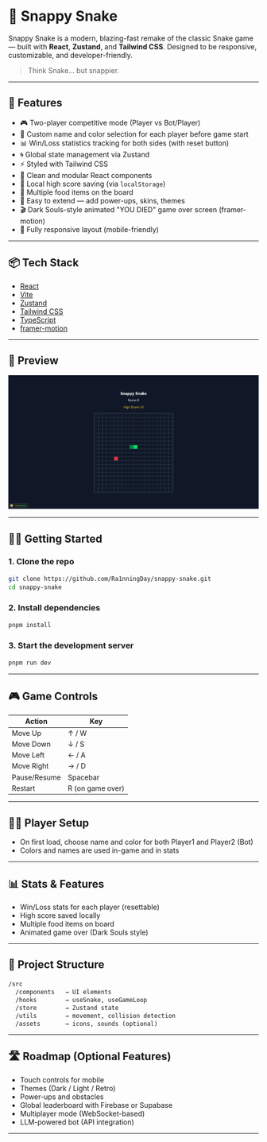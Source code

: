 # 🐍 Snappy Snake

Snappy Snake is a modern, blazing-fast remake of the classic Snake game — built with **React**, **Zustand**, and **Tailwind CSS**. Designed to be responsive, customizable, and developer-friendly.

> Think Snake... but snappier.

---

## 🚀 Features

- 🎮 Two-player competitive mode (Player vs Bot/Player)
- 🎨 Custom name and color selection for each player before game start
- 📊 Win/Loss statistics tracking for both sides (with reset button)
- 🌀 Global state management via Zustand
- ⚡ Styled with Tailwind CSS
- 🧠 Clean and modular React components
- 💾 Local high score saving (via `localStorage`)
- 🍎 Multiple food items on the board
- 🧪 Easy to extend — add power-ups, skins, themes
- 🎬 Dark Souls-style animated "YOU DIED" game over screen (framer-motion)
- 📱 Fully responsive layout (mobile-friendly)

---

## 📦 Tech Stack

- [React](https://reactjs.org/)
- [Vite](https://vitejs.dev/)
- [Zustand](https://github.com/pmndrs/zustand)
- [Tailwind CSS](https://tailwindcss.com/)
- [TypeScript](https://www.typescriptlang.org/)
- [framer-motion](https://www.framer.com/motion/)

---

## 📸 Preview

![Snappy Snake Screenshot](./public/preview.png)

---

## 🧑‍💻 Getting Started

### 1. Clone the repo

```bash
git clone https://github.com/Ra1nningDay/snappy-snake.git
cd snappy-snake
```

### 2. Install dependencies

```bash
pnpm install
```

### 3. Start the development server

```bash
pnpm run dev
```

---

## 🎮 Game Controls

| Action       | Key              |
| ------------ | ---------------- |
| Move Up      | ↑ / W            |
| Move Down    | ↓ / S            |
| Move Left    | ← / A            |
| Move Right   | → / D            |
| Pause/Resume | Spacebar         |
| Restart      | R (on game over) |

---

## 🧑‍🎨 Player Setup

- On first load, choose name and color for both Player1 and Player2 (Bot)
- Colors and names are used in-game and in stats

---

## 📊 Stats & Features

- Win/Loss stats for each player (resettable)
- High score saved locally
- Multiple food items on board
- Animated game over (Dark Souls style)

---

## 📁 Project Structure

```
/src
  /components   → UI elements
  /hooks        → useSnake, useGameLoop
  /store        → Zustand state
  /utils        → movement, collision detection
  /assets       → icons, sounds (optional)
```

---

## 🛣️ Roadmap (Optional Features)

- Touch controls for mobile
- Themes (Dark / Light / Retro)
- Power-ups and obstacles
- Global leaderboard with Firebase or Supabase
- Multiplayer mode (WebSocket-based)
- LLM-powered bot (API integration)

---
